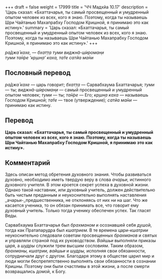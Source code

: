 +++
draft = false
weight = 17999
title = 'ЧЧ Мадхйа 10.17'
description = 'Царь сказал: «Бхаттачарья, ты самый просвещенный и умудренный опытом человек из всех, кого я знаю. Поэтому, когда ты называешь Шри Чайтанью Махапрабху Господом Кришной, я принимаю это как истину».'
summary = 'Царь сказал: «Бхаттачарья, ты самый просвещенный и умудренный опытом человек из всех, кого я знаю. Поэтому, когда ты называешь Шри Чайтанью Махапрабху Господом Кришной, я принимаю это как истину».'
+++

_ра̄джа̄ кахе, — бхат̣т̣а туми виджн̃а-ш́ироман̣и  
туми та̄н̇ре ‘кр̣шн̣а’ каха, та̄те сатйа ма̄ни_

## Пословный перевод

_ра̄джа̄_ _кахе_ — царь говорит; _бхат̣т̣а_ — Сарвабхаума Бхаттачарья; _туми_ — ты; _виджн̃а_\-_ш́ироман̣и_ — самый просвещенный и умудренный опытом человек; _туми_ — ты; _та̄н̇ре_ — Его; _кр̣шн̣а_ _каха_ — называешь Господом Кришной; _та̄те_ — твое (утверждение); _сатйа_ _ма̄ни_ — принимаю как истину.

## Перевод

**Царь сказал: «Бхаттачарья, ты самый просвещенный и умудренный опытом человек из всех, кого я знаю. Поэтому, когда ты называешь Шри Чайтанью Махапрабху Господом Кришной, я принимаю это как истину».**

## Комментарий

Здесь описан метод обретения духовного знания. Чтобы развиваться духовно, необходимо иметь твердую веру в слова _ачарьи,_ истинного духовного учителя. В этом кроется секрет успеха в духовной жизни. Однако такой наставник, или духовный учитель, должен действительно быть чистым преданным и неукоснительно выполнять наставления _ачарьи-_предшественника, не отклоняясь от них ни на шаг. Что же касается ученика, то он обязан принимать все, что говорит ему духовный учитель. Только тогда ученику обеспечен успех. Так гласят Веды.

Сарвабхаума Бхаттачарья был _брахманом_ и осознавшей себя душой, тогда как Пратапарудра был _кшатрием._ В те времена цари-_кшатрии_ неукоснительно следовали советам просвещенных _брахманов_ и святых и управляли страной под их руководством. _Вайшьи_ выполняли приказы царя, а _шудры_ служили трем высшим сословиям. Таким образом, _брахманы, кшатрии, вайшьи_ и _шудры,_ исполняя свои обязанности, сотрудничали друг с другом. Благодаря этому в обществе царил мир и люди могли беспрепятственно выполнять свои обязанности в сознании Кришны. Поэтому они были счастливы в этой жизни, а после смерти возвращались домой, к Богу.
